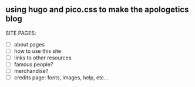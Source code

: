 ## using hugo and pico.css to make the apologetics blog

SITE PAGES:
- [ ] about pages
- [ ] how to use this site
- [ ] links to other resources
- [ ] famous people?
- [ ] merchandise?
- [ ] credits page: fonts, images, help, etc...